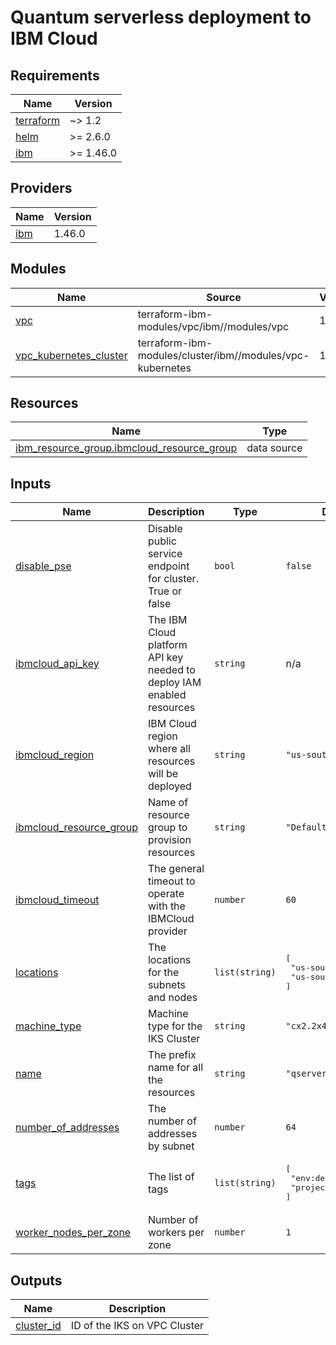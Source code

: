# Quantum serverless deployment to IBM Cloud

## Requirements

| Name | Version |
|------|---------|
| <a name="requirement_terraform"></a> [terraform](#requirement\_terraform) | ~> 1.2 |
| <a name="requirement_helm"></a> [helm](#requirement\_helm) | >= 2.6.0 |
| <a name="requirement_ibm"></a> [ibm](#requirement\_ibm) | >= 1.46.0 |

## Providers

| Name | Version |
|------|---------|
| <a name="provider_ibm"></a> [ibm](#provider\_ibm) | 1.46.0 |

## Modules

| Name | Source | Version |
|------|--------|---------|
| <a name="module_vpc"></a> [vpc](#module\_vpc) | terraform-ibm-modules/vpc/ibm//modules/vpc | 1.1.1 |
| <a name="module_vpc_kubernetes_cluster"></a> [vpc\_kubernetes\_cluster](#module\_vpc\_kubernetes\_cluster) | terraform-ibm-modules/cluster/ibm//modules/vpc-kubernetes | 1.5.0 |

## Resources

| Name | Type |
|------|------|
| [ibm_resource_group.ibmcloud_resource_group](https://registry.terraform.io/providers/IBM-Cloud/ibm/latest/docs/data-sources/resource_group) | data source |

## Inputs

| Name | Description | Type | Default | Required |
|------|-------------|------|---------|:--------:|
| <a name="input_disable_pse"></a> [disable\_pse](#input\_disable\_pse) | Disable public service endpoint for cluster. True or false | `bool` | `false` | no |
| <a name="input_ibmcloud_api_key"></a> [ibmcloud\_api\_key](#input\_ibmcloud\_api\_key) | The IBM Cloud platform API key needed to deploy IAM enabled resources | `string` | n/a | yes |
| <a name="input_ibmcloud_region"></a> [ibmcloud\_region](#input\_ibmcloud\_region) | IBM Cloud region where all resources will be deployed | `string` | `"us-south"` | no |
| <a name="input_ibmcloud_resource_group"></a> [ibmcloud\_resource\_group](#input\_ibmcloud\_resource\_group) | Name of resource group to provision resources | `string` | `"Default"` | no |
| <a name="input_ibmcloud_timeout"></a> [ibmcloud\_timeout](#input\_ibmcloud\_timeout) | The general timeout to operate with the IBMCloud provider | `number` | `60` | no |
| <a name="input_locations"></a> [locations](#input\_locations) | The locations for the subnets and nodes | `list(string)` | <pre>[<br>  "us-south-1",<br>  "us-south-2"<br>]</pre> | no |
| <a name="input_machine_type"></a> [machine\_type](#input\_machine\_type) | Machine type for the IKS Cluster | `string` | `"cx2.2x4"` | no |
| <a name="input_name"></a> [name](#input\_name) | The prefix name for all the resources | `string` | `"qserverless"` | no |
| <a name="input_number_of_addresses"></a> [number\_of\_addresses](#input\_number\_of\_addresses) | The number of addresses by subnet | `number` | `64` | no |
| <a name="input_tags"></a> [tags](#input\_tags) | The list of tags | `list(string)` | <pre>[<br>  "env:dev",<br>  "project:qserverless"<br>]</pre> | no |
| <a name="input_worker_nodes_per_zone"></a> [worker\_nodes\_per\_zone](#input\_worker\_nodes\_per\_zone) | Number of workers per zone | `number` | `1` | no |

## Outputs

| Name | Description |
|------|-------------|
| <a name="output_cluster_id"></a> [cluster\_id](#output\_cluster\_id) | ID of the IKS on VPC Cluster |
